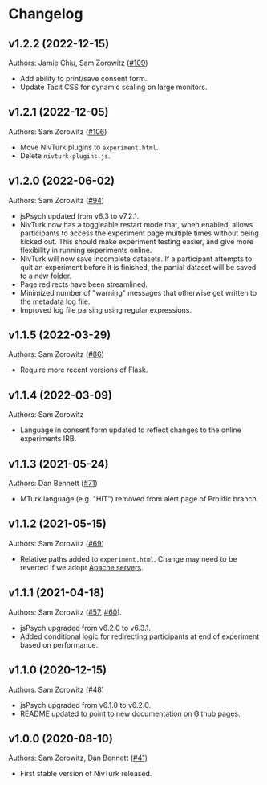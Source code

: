 # Changelog

## v1.2.2 (2022-12-15)

Authors: Jamie Chiu, Sam Zorowitz ([#109](https://github.com/nivlab/nivturk/pull/109))

- Add ability to print/save consent form.
- Update Tacit CSS for dynamic scaling on large monitors.

## v1.2.1 (2022-12-05)

Authors: Sam Zorowitz ([#106](https://github.com/nivlab/nivturk/pull/106))

- Move NivTurk plugins to `experiment.html`.
- Delete `nivturk-plugins.js`.

## v1.2.0 (2022-06-02)

Authors: Sam Zorowitz ([#94](https://github.com/nivlab/nivturk/pull/94))

- jsPsych updated from v6.3 to v7.2.1.
- NivTurk now has a toggleable restart mode that, when enabled, allows participants to access the experiment page multiple times without being kicked out. This should make experiment testing easier, and give more flexibility in running experiments online.
- NivTurk will now save incomplete datasets. If a participant attempts to quit an experiment before it is finished, the partial dataset will be saved to a new folder.
- Page redirects have been streamlined.
- Minimized number of "warning" messages that otherwise get written to the metadata log file.
- Improved log file parsing using regular expressions.

## v1.1.5 (2022-03-29)

Authors: Sam Zorowitz ([#86](https://github.com/nivlab/nivturk/pull/86/))

- Require more recent versions of Flask.

## v1.1.4 (2022-03-09)

Authors: Sam Zorowitz

- Language in consent form updated to reflect changes to the online experiments IRB.

## v1.1.3 (2021-05-24)

Authors: Dan Bennett ([#71](https://github.com/nivlab/nivturk/pull/71))

- MTurk language (e.g. "HIT") removed from alert page of Prolific branch.

## v1.1.2 (2021-05-15)

Authors: Sam Zorowitz ([#69](https://github.com/nivlab/nivturk/pull/69))

- Relative paths added to `experiment.html`. Change may need to be reverted if we adopt [Apache servers](https://github.com/nivlab/nivturk/pull/68).

## v1.1.1 (2021-04-18)

Authors: Sam Zorowitz ([#57](https://github.com/nivlab/nivturk/pull/57), [#60](https://github.com/nivlab/nivturk/pull/60)).

- jsPsych upgraded from v6.2.0 to v6.3.1.
- Added conditional logic for redirecting participants at end of experiment based on performance.

## v1.1.0 (2020-12-15)

Authors: Sam Zorowitz ([#48](https://github.com/nivlab/nivturk/pull/48))

- jsPsych upgraded from v6.1.0 to v6.2.0.
- README updated to point to new documentation on Github pages.

## v1.0.0 (2020-08-10)

Authors: Sam Zorowitz, Dan Bennett ([#41](https://github.com/nivlab/nivturk/pull/41))

- First stable version of NivTurk released.
